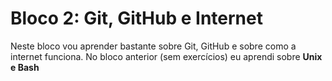 # Bloco 2: Git, GitHub e Internet

Neste bloco vou aprender bastante sobre Git, GitHub e sobre como a internet funciona. No bloco anterior (sem exercícios) eu aprendi sobre **Unix e Bash**
